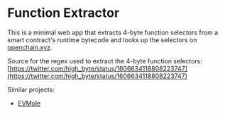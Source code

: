 # Function Extractor

This is a minimal web app that extracts 4-byte function selectors from a smart contract's runtime bytecode and looks up the selectors on [openchain.xyz](https://openchain.xyz/).

Source for the regex used to extract the 4-byte function selectors: [https://twitter.com/high_byte/status/1606634118808223747](https://twitter.com/high_byte/status/1606634118808223747)

Similar projects:
- [EVMole](https://github.com/cdump/evmole)
